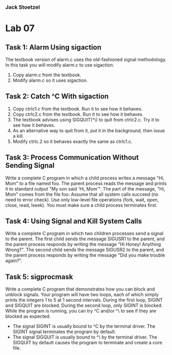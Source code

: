 ### Jack Stoetzel

# Lab 07

## Task 1: Alarm Using sigaction

The textbook version of alarm.c uses the old-fashioned signal methodology. 
In this task you will modify alarm.c to use sigaction.

1. Copy alarm.c from the textbook.
2. Modify alarm.c so it uses sigaction.

## Task 2: Catch ^C With sigaction

1. Copy ctrlc1.c from the textbook. Run it to see how it behaves.
2. Copy ctrlc2.c from the textbook. Run it to see how it behaves.
3. The textbook advises using SIGQUIT(^\\) to quit from ctrlc2.c. Try it to see how it behaves.
4. As an alternative way to quit from it, put it in the background, then issue a kill.
5. Modify ctrlc.2 so it behaves exactly the same as ctrlc1.c.

## Task 3: Process Communication Without Sending Signal

Write a complete C program in which a child process writes a message "Hi, Mom" to a file named foo.
The parent process reads the message and prints it to standard output "My son said 'Hi, Mom'".
The part of the message, "Hi, Mom" comes from the file foo. 
Assume that all system calls succeed (no need to error check).
Use only low-level file operations (fork, wait, open, close, read, lseek).
You must make sure a child process terminates first.

## Task 4: Using Signal and Kill System Calls

Write a complete C program in which two children processes send a signal to the parent.
The first child sends the message SIGUSR1 to the parent, and the parent process responds by writing the message 
"Hi Honey! Anything Wrong?". 
The second child sends the message SIGUSR2 to the parent, and the parent process responds by writing the message 
"Did you make trouble again?".

## Task 5: sigprocmask

Write a complete C program that demonstrates how you can block and unblock signals.
Your program will have two loops, each of which simply prints the integers 1 to 5 at 1 second intervals. 
During the first loop, SIGINT and SIGQUIT are blocked.
During the second loop, only SIGINT is blocked. 
While the program is running, you can try ^C and/or ^\ to see if they are blocked as expected.

* The signal SIGINT is usually bound to ^C by the terminal driver. The SIGINT signal terminates the program by default.
* The signal SIGQUIT is usually bound to ^\ by the terminal driver. 
The SIGQUIT by default causes the program to terminate and create a core file.
